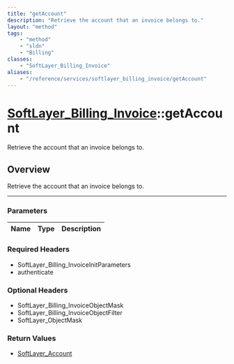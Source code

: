```yaml
---
title: "getAccount"
description: "Retrieve the account that an invoice belongs to."
layout: "method"
tags:
    - "method"
    - "sldn"
    - "Billing"
classes:
    - "SoftLayer_Billing_Invoice"
aliases:
    - "/reference/services/softlayer_billing_invoice/getAccount"
---
```

# [SoftLayer_Billing_Invoice](/reference/services/SoftLayer_Billing_Invoice)::getAccount


Retrieve the account that an invoice belongs to.


## Overview 
Retrieve the account that an invoice belongs to.

-----

### Parameters 
|Name | Type | Description |
| --- | --- | --- |


### Required Headers
* SoftLayer_Billing_InvoiceInitParameters
* authenticate


### Optional Headers
* SoftLayer_Billing_InvoiceObjectMask
* SoftLayer_Billing_InvoiceObjectFilter
* SoftLayer_ObjectMask

### Return Values
* <a href='/reference/datatypes/SoftLayer_Account'>SoftLayer_Account </a>





